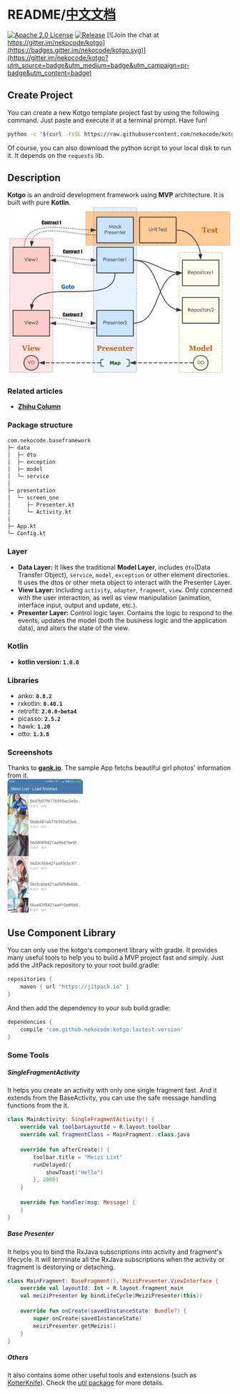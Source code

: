 # README/[中文文档](/README_CN.md)

[![Apache 2.0 License](https://img.shields.io/badge/license-Apache%202.0-blue.svg?style=flat)](http://www.apache.org/licenses/LICENSE-2.0.html) [![Release](https://jitpack.io/v/nekocode/kotgo.svg)](https://jitpack.io/#nekocode/kotgo) [![Join the chat at https://gitter.im/nekocode/kotgo](https://badges.gitter.im/nekocode/kotgo.svg)](https://gitter.im/nekocode/kotgo?utm_source=badge&utm_medium=badge&utm_campaign=pr-badge&utm_content=badge)

## Create Project
You can create a new Kotgo template project fast by using the following command. Just paste and execute it at a terminal prompt. Have fun!
```bash
python -c "$(curl -fsSL https://raw.githubusercontent.com/nekocode/kotgo/master/project_creator.py)"
```
Of course, you can also download the python script to your local disk to run it. It depends on the `requests` lib.

## Description
**Kotgo** is an android development framework using **MVP** architecture. It is built with pure **Kotlin**.  
![](art/layer.png)

### Related articles
- [**Zhihu Column**](http://zhuanlan.zhihu.com/kotandroid) 

### Package structure
```
com.nekocode.baseframework
├─ data
│  ├─ dto
│  ├─ exception
│  ├─ model
│  └─ service
│ 
├─ presentation
│  └─ screen_one
│     ├─ Presenter.kt
│     └─ Activity.kt
│
├─ App.kt
└─ Config.kt
```

### Layer
- **Data Layer:** It likes the traditional **Model Layer**, includes `dto`(Data Transfer Object), `service`, `model`, `exception` or other element directories. It uses the dtos or other meta object to interact with the Presenter Layer.
- **View Layer:** Including `activity`, `adapter`, `fragment`, `view`. Only concerned with the user interaction, as well as view manipulation (animation, interface input, output and update, etc.).
- **Presenter Layer:** Control logic layer. Contains the logic to respond to the events, updates the model (both the business logic and the application data), and alters the state of the view.

### Kotlin
- **kotlin version: `1.0.0`**

### Libraries
- anko: **`0.8.2`**
- rxkotlin: **`0.40.1`**
- retrofit: **`2.0.0-beta4`**
- picasso: **`2.5.2`**
- hawk: **`1.20`**
- otto: **`1.3.8`**

### Screenshots
Thanks to **[gank.io](http://gank.io/)**. The sample App fetchs beautiful girl photos' information from it.  
![](art/screenshot.png)

## Use Component Library
You can only use the kotgo's component library with gradle. It provides many useful tools to help you to build a MVP project fast and simply. Just add the JitPack repository to your root build.gradle:
```gradle
repositories {
    maven { url "https://jitpack.io" }
}
```

And then add the dependency to your sub build.gradle:
```gradle
dependencies {
    compile 'com.github.nekocode:kotgo:lastest-version'
}
```

### Some Tools
##### SingleFragmentActivity
It helps you create an activity with only one single fragment fast. And it extends from the BaseActivity, you can use the safe message handling functions from the it.
```kotlin
class MainActivity: SingleFragmentActivity() {
    override val toolbarLayoutId = R.layout.toolbar
    override val fragmentClass = MainFragment::class.java

    override fun afterCreate() {
        toolbar.title = "Meizi List"
        runDelayed({
            showToast("Hello")
        }, 2000)
    }

    override fun handler(msg: Message) {
    }
}
```

##### Base Presenter
It helps you to bind the RxJava subscriptions into activity and fragment's lifecycle. It will terminate all the RxJava subscriptions when the activity or fragment is destorying or detaching.
```kotlin
class MainFragment: BaseFragment(), MeiziPresenter.ViewInterface {
    override val layoutId: Int = R.layout.fragment_main
    val meiziPresenter by bindLifeCycle(MeiziPresenter(this))
    
    override fun onCreate(savedInstanceState: Bundle?) {
        super.onCreate(savedInstanceState)
        meiziPresenter.getMeizis()
    }
}
```

##### Others
It also contains some other useful tools and extensions (such as [KotterKnife](https://github.com/JakeWharton/kotterknife)). Check the [util package](component/src/main/java/cn/nekocode/kotgo/component/util) for more details.
